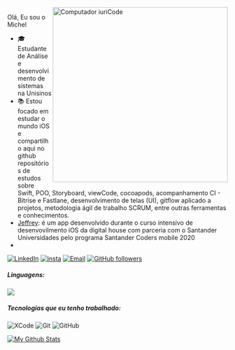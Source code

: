 <img src="https://raw.githubusercontent.com/MicaelliMedeiros/micaellimedeiros/master/image/computer-illustration.png" min-width="400px" max-width="400px" width="400px" align="right" alt="Computador iuriCode">

<p align="left"> 
   Olá, Eu sou o Michel

- 🎓 Estudante de Análise e desenvolvimento de sistemas na Unisinos
- 📚 Estou focado em estudar o mundo iOS e compartilho aqui no github  repositórios de estudos sobre Swift, POO, Storyboard, viewCode, cocoapods, acompanhamento CI - Bitrise e Fastlane, desenvolvimento de telas (UI), gitflow aplicado a projetos, metodologia ágil de trabalho SCRUM, entre outras ferramentas e conhecimentos.
- [Jeffrey](https://github.com/michelldossantos/projeto-integrador-iOS): é um app desenvolvido durante o curso intensivo de desenvovilmento iOS da digital house com parceria com o Santander Universidades pelo programa Santander Coders mobile 2020
-  




[![LinkedIn](https://img.shields.io/badge/-LINKEDIN-0077B5?style=for-the-badge&logo=linkedin&logoColor=white)](https://www.linkedin.com/in/michellsantoos/)
[![insta](https://img.shields.io/badge/Instagram-E4405F?style=for-the-badge&logo=instagram&logoColor=white)](https://www.instagram.com/michellsantoos/)
[![Email](https://img.shields.io/badge/-michelsantos15@gmail.com-c14438?style=flat&logo=Gmail&logoColor=white&link=mailto:michelsantos15@gmail.com)](mailto:michelsantos15@gmail.com)
[![GitHub followers](https://img.shields.io/github/followers/michelldossantos.svg?style=social&label=Follow&maxAge=2592000)](https://github.com/michelldossantos?tab=followers)

 

  
  

##### Linguagens: 

<img src="https://camo.githubusercontent.com/d921e24275038cf3c8c0a2dfe5e154444df04065b3ad9ac96e4e2fb39dfc00e6/68747470733a2f2f696d672e736869656c64732e696f2f62616467652f2d53776966742d3936346230393f266c6f676f3d7377696674"/></a>



##### Tecnologias que eu tenho trabalhado:

![XCode](https://img.shields.io/badge/-XCode-222222?style=flat&logo=XCode&logoColor=1575F9)
![Git](https://img.shields.io/badge/-Git-222222?style=flat&logo=git&logoColor=F05032)
![GitHub](https://img.shields.io/badge/-GitHub-222222?style=flat&logo=github&logoColor=181717)





[![My Github Stats](https://github-readme-stats.vercel.app/api?username=michelldossantos&show_icons=true&title_color=fff&icon_color=79ff97&text_color=9f9f9f&bg_color=151515)](michelldossantos/MauroJuliano)

</p>











</p>  






